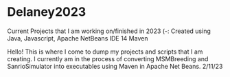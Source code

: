 # Delaney2023
Current Projects that I am working on/finished in 2023 (-: 
Created using Java, Javascript, 
Apache NetBeans IDE 14
Maven

Hello! This is where I come to dump my projects and scripts that I am creating. 
I currently am in the process of converting MSMBreeding and SanrioSimulator into executables using Maven in Apache Net Beans. 2/11/23
